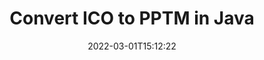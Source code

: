 ---
############################# Static ############################
layout: "auto-gen-conversion"
date: 2022-03-01T15:12:22
draft: false
otherformats: bmp dcm emf emz gif ico jp2 jpeg jpg png pps ppsx ppt pptx psb psd svg svgz tga tif tiff webp wmf wmz
breadcrumb: ICO to PPTM in Java

############################# Head ############################
head_title: "Convert ICO to PPTM in Java"
head_description: "ICO to PPTM conversion in Java with a few lines of code. Convert over 160 file formats using the GroupDocs Document Conversion API for Java."

############################# Header ############################
title: "Convert ICO to PPTM in Java"
description: "ICO to PPTM conversion with a few lines of Java code"
bg_image: "https://cms.admin.containerize.com/templates/aspose/App_Themes/V3/images/bg/header1.png"
bg_overlay: false
button:
    enable: true

############################# SubMenu ############################
submenu:
    enable: true

    left:
        img_alt: "GroupDocs.Conversion for Java"
        image: "https://cms.admin.containerize.com/templates/groupdocs/images/product-logos/90x90-noborder/groupdocs-conversion-java.png"
        product: "GroupDocs.Conversion"
        platform: "Java"

    

############################# About ############################
about:
    enable: true
    title: "About GroupDocs.Conversion for Java API"
    content: |
        [GroupDocs.Conversion for Java](https://products.groupdocs.com/conversion/java/) is an advanced file format conversion API for converting between popular image and document formats such as Microsoft Office, OpenDocument, PDF, HTML, email, CAD. and much more with just a few lines of code. The native API automatically detects the formats of the original documents and offers many options for customizing the converted documents. Along with the function of extracting information from a document, it also supports caching of the conversion results to the local disk by default. However, any type of cache storage can be supported by implementing the appropriate interfaces - Amazon S3, Dropbox, Google Drive, Windows Azure, Reddis, or any others.
    

overview:
    enable: true
    content: |
        Convert your ICO files to PPTM files in Java. It only takes a couple of lines of Java code on any platform of your choice, such as Windows, Linux, macOS.
        You can try converting ICO to PPTM for free and evaluate the quality of the conversion results.
        Along with simple file conversion scripts, you can try more sophisticated options for loading the ICO source file and storing the PPTM output.
        
        For example, for the source file ICO, you can use the following upload options:

        * automatic detection of the file format;
        * specify a password for protected files (if the file format supports it);
        * replace missing fonts to preserve the appearance of the document.

        There are also advanced conversion options for the PPTM file:

        * convert a specific page of a document or a range of pages;
        * add a watermark to the converted PPTM.

        Once the conversion is complete, you can save the PPTM file to your local file path or to any third party storage such as FTP, Amazon S3, Google Drive, Dropbox etc.
        Please note - to convert ICO to PPTM, you do not need to install any additional software, such as MS Office, Open Office, Adobe Acrobat Reader etc. 


############################# Steps ############################
steps:
    enable: true
    title_left: "Steps to Convert ICO to PPTM in Java"
    content_left: |
        [GroupDocs.Conversion](https://products.groupdocs.com/conversion/java/) allows developers to easily convert a ICO file to PPTM with a few lines of code.

        * Create a new instance of the Converter class and upload the file ICO with the full path
        * Set ConvertOptions for document type to PPTM.
        * Call the convert() method and pass the document name (full path) and format (PPTM) as a parameter
        
    title_right: "System Requirements"
    content_right: |
        Basic conversion using GroupDocs.Conversion for the Java API can be done with just a few lines of code. Our APIs are supported on all major platforms and operating systems. Before executing the code below, make sure you have the following prerequisites installed on your system.

        * Operating systems: Microsoft Windows, Linux, MacOS
        * Development environment: NetBeans, Intellij IDEA, Eclipse, etc.
        * Java runtime: J2SE 6.0 and above
        * Get the latest GroupDocs.Conversion for Java from [Maven](https://repository.groupdocs.com/webapp/#/artifacts/browse/tree/General/repo/com/groupdocs/groupdocs-conversion)
        
    code: |
        ```java
        // Load source file ICO for conversion
        Converter converter = new Converter("input.ico");
        // Prepare conversion options for target format PPTM
        ConvertOptions convertOptions = new FileType().fromExtension("pptm").getConvertOptions();
        // Convert to PPTM format
        converter.convert("output.pptm", convertOptions);
        
        ```
        
demos:
    enable: true
    title: "ICO to PPTM Live Demo"
    content: |
       Convert ICO to PPTM now by visiting the [GroupDocs.Conversion App](https://products.groupdocs.app/conversion/family) website. The free demo has the following benefits
       

more_formats:
    enable: true
    title: "Other supported ICO conversions in Java"
    content: "You can also convert ICO to many other file formats. Please see the list below."
       
       
back_to_top:
    enable: true
---